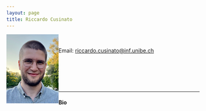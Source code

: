```yaml
---
layout: page
title: Riccardo Cusinato
---
```


<img align="left" style="display:inline" src="/assets/img/RiccardoCusinato_Picture.png" alt="Picture of Pinar" style="padding:25px"/> <br/> <br/>
Email: riccardo.cusinato@inf.unibe.ch<br/>
<br/>
<br/>
<br/>
<br/>
<br/>

---
#### Bio

